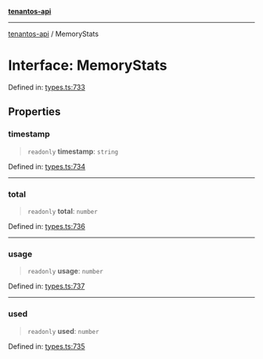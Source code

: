 [**tenantos-api**](../README.md)

***

[tenantos-api](../globals.md) / MemoryStats

# Interface: MemoryStats

Defined in: [types.ts:733](https://github.com/shadmanZero/tenantos-api/blob/50bbdae310005a0ca12345f143ddaf8ea2b8ce90/src/types.ts#L733)

## Properties

### timestamp

> `readonly` **timestamp**: `string`

Defined in: [types.ts:734](https://github.com/shadmanZero/tenantos-api/blob/50bbdae310005a0ca12345f143ddaf8ea2b8ce90/src/types.ts#L734)

***

### total

> `readonly` **total**: `number`

Defined in: [types.ts:736](https://github.com/shadmanZero/tenantos-api/blob/50bbdae310005a0ca12345f143ddaf8ea2b8ce90/src/types.ts#L736)

***

### usage

> `readonly` **usage**: `number`

Defined in: [types.ts:737](https://github.com/shadmanZero/tenantos-api/blob/50bbdae310005a0ca12345f143ddaf8ea2b8ce90/src/types.ts#L737)

***

### used

> `readonly` **used**: `number`

Defined in: [types.ts:735](https://github.com/shadmanZero/tenantos-api/blob/50bbdae310005a0ca12345f143ddaf8ea2b8ce90/src/types.ts#L735)
